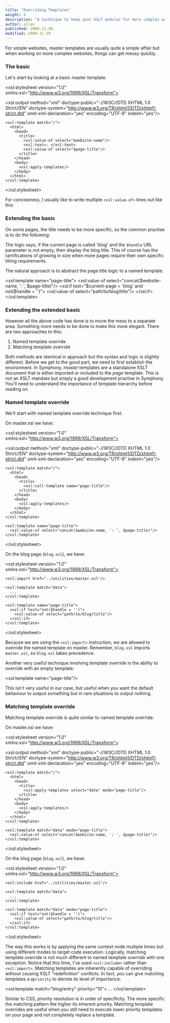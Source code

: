 ```yaml
---
title: "Overriding Templates"
weight: 4
description: "A technique to keep your XSLT modular for more complex websites."
author: allen
published: 2008-11-08
modified: 2009-11-29
---
```


For simple websites, master templates are usually quite a simple affair but when working on more complex websites, things can get messy quickly.

### The basic ###

Let's start by looking at a basic master template.

  <?xml version="1.0" encoding="UTF-8"?>
  <xsl:stylesheet version="1.0" xmlns:xsl="http://www.w3.org/1999/XSL/Transform">

  <xsl:output method="xml" 
    doctype-public="-//W3C//DTD XHTML 1.0 Strict//EN" 
    doctype-system="http://www.w3.org/TR/xhtml1/DTD/xhtml1-strict.dtd"
    omit-xml-declaration="yes"
    encoding="UTF-8" 
    indent="yes"/>

    <xsl:template match="/">
      <html>
        <head>
          <title>
            <xsl:value-of select="$website-name"/>
            <xsl:text>: </xsl:text>
            <xsl:value-of select="$page-title"/>
          </title>
        </head>
        <body>
          <xsl:apply-templates/>
        </body>
      </html>
    </xsl:template>

  </xsl:stylesheet>

For conciseness, I usually like to write multiple `<xsl:value-of>` lines out like this:

  <title>
    <xsl:value-of select="concat($website-name, ': ', $page-title)"/>
  </title>

### Extending the basic ###

On some pages, the title needs to be more specific, so the common practise is to do the following:

  <title>
    <xsl:value-of select="concat($website-name, ': ', $page-title)"/>
    <xsl:if test="$current-page = 'blog' and not($handle = '')">
      <xsl:value-of select="path/to/blog/title"/>
    </xsl:if>
  </title>

The logic says, if the current page is called 'blog' and the `$handle` URL parameter is not empty, then display the blog title. This of course has the ramifications of growing in size when more pages require their own specific titling requirements.

The natural approach is to abstract the page title logic to a named template:

  <xsl:template name="page-title">
    <xsl:value-of select="concat($website-name, ': ', $page-title)"/>
    <xsl:if test="$current-page = 'blog' and not($handle = '')">
      <xsl:value-of select="path/to/blog/title"/>
    </xsl:if>
  </xsl:template>

### Extending the extended basic ###

However all the above code has done is to move the mess to a separate area. Something more needs to be done to make this more elegant. There are two approaches to this:

1. Named template override
2. Matching template override

Both methods are identical in approach but the syntax and logic is slightly different. Before we get to the good part, we need to first establish the environment. In Symphony, *master* templates are a standalone XSLT document that is either imported or included to the *page* template. This is not an XSLT mandate but simply a good development practise in Symphony. You'll need to understand the importance of template hierarchy before reading on.

### Named template override ###

We'll start with named template override technique first:

On master.xsl we have:

  <?xml version="1.0" encoding="UTF-8"?>
  <xsl:stylesheet version="1.0" xmlns:xsl="http://www.w3.org/1999/XSL/Transform">

  <xsl:output method="xml" 
    doctype-public="-//W3C//DTD XHTML 1.0 Strict//EN" 
    doctype-system="http://www.w3.org/TR/xhtml1/DTD/xhtml1-strict.dtd"
    omit-xml-declaration="yes"
    encoding="UTF-8" 
    indent="yes"/>

    <xsl:template match="/">
      <html>
        <head>
          <title>
            <xsl:call-template name="page-title"/>
          </title>
        </head>
        <body>
          <xsl:apply-templates/>
        </body>
      </html>
    </xsl:template>

    <xsl:template name="page-title">
      <xsl:value-of select="concat($website-name, ': ', $page-title)"/>
    </xsl:template>

  </xsl:stylesheet>

On the blog page (`blog.xsl`), we have:

  <?xml version="1.0" encoding="UTF-8"?>
  <xsl:stylesheet version="1.0" xmlns:xsl="http://www.w3.org/1999/XSL/Transform">

    <xsl:import href="../utilities/master.xsl"/>

    <xsl:template match="data">
      ...
    </xsl:template>

    <xsl:template name="page-title">
      <xsl:if test="not($handle = '')">
        <xsl:value-of select="path/to/blog/title"/>
      </xsl:if>
    </xsl:template>

  </xsl:stylesheet>

Because we are using the `<xsl:import>` instruction, we are allowed to override the named template on master. Remember, `blog.xsl` imports `master.xsl`, so `blog.xsl` takes precedence.

Another very useful technique involving template override is the ability to override with an empty template:

  <xsl:template name="page-title"/>

This isn't very useful in our case, but useful when you want the default behaviour to output something but in rare situations to output nothing.

### Matching template override ###

Matching template override is quite similar to named template override:

On master.xsl we have:

  <?xml version="1.0" encoding="UTF-8"?>
  <xsl:stylesheet version="1.0" xmlns:xsl="http://www.w3.org/1999/XSL/Transform">

  <xsl:output method="xml" 
    doctype-public="-//W3C//DTD XHTML 1.0 Strict//EN" 
    doctype-system="http://www.w3.org/TR/xhtml1/DTD/xhtml1-strict.dtd"
    omit-xml-declaration="yes"
    encoding="UTF-8" 
    indent="yes"/>

    <xsl:template match="/">
      <html>
        <head>
          <title>
            <xsl:apply-templates select="data" mode="page-title"/>
          </title>
        </head>
        <body>
          <xsl:apply-templates/>
        </body>
      </html>
    </xsl:template>

    <xsl:template match="data" mode="page-title">
      <xsl:value-of select="concat($website-name, ': ', $page-title)"/>
    </xsl:template>

  </xsl:stylesheet>

On the blog page (`blog.xsl`), we have:

  <?xml version="1.0" encoding="UTF-8"?>
  <xsl:stylesheet version="1.0" xmlns:xsl="http://www.w3.org/1999/XSL/Transform">

    <xsl:include href="../utilities/master.xsl"/>

    <xsl:template match="data">
      ...
    </xsl:template>

    <xsl:template match="data" mode="page-title">
      <xsl:if test="not($handle = '')">
        <xsl:value-of select="path/to/blog/title"/>
      </xsl:if>
    </xsl:template>

  </xsl:stylesheet>
  
The way this works is by applying the same context node multiple times but using different modes to target code execution. Logically, matching template override is not much different to named template override with one exception. Notice that this time, I've used `<xsl:include>` rather than `<xsl:import>`. Matching templates are inherently capable of overriding without causing XSLT "redefinition" conflicts. In fact, you can give matching templates a `@priority` to denote its level of importance:

  <xsl:template match="blog/entry" priority="10">
    ...
  </xsl:template>

Similar to CSS, priority resolution is in order of specificity. The more specific the matching pattern the higher its inherent priority. Matching template overrides are useful when you still need to execute lower priority templates on your page and not completely replace a template.
